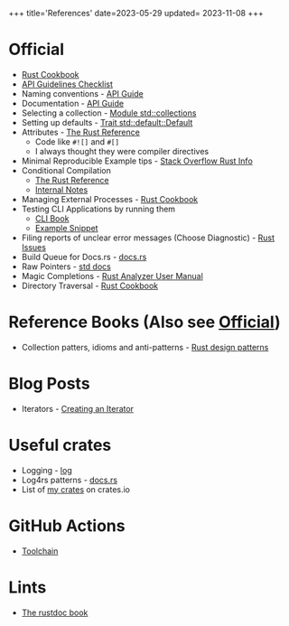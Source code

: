 +++
title='References'
date=2023-05-29
updated= 2023-11-08
+++

# Official

- [Rust Cookbook](https://rust-lang-nursery.github.io/rust-cookbook/intro.html)
- [API Guidelines Checklist](https://rust-lang.github.io/api-guidelines/checklist.html)
- Naming conventions - [API Guide](https://rust-lang.github.io/api-guidelines/naming.html)
- Documentation - [API Guide](https://rust-lang.github.io/api-guidelines/documentation.html)
- Selecting a collection - [Module std::collections](https://doc.rust-lang.org/std/collections/index.html)
- Setting up defaults - [Trait std::default::Default](https://doc.rust-lang.org/std/default/trait.Default.html)
- Attributes - [The Rust Reference](https://doc.rust-lang.org/reference/attributes.html)
  - Code like `#![]` and `#[]`
  - I always thought they were compiler directives
- Minimal Reproducible Example tips - [Stack Overflow Rust Info](https://stackoverflow.com/tags/rust/info)
- Conditional Compilation
  - [The Rust Reference](https://doc.rust-lang.org/reference/conditional-compilation.html#debug_assertions)
  - [Internal Notes](@/rust/conditional_compilation.md)
- Managing External Processes - [Rust Cookbook](https://rust-lang-nursery.github.io/rust-cookbook/os/external.html)
- Testing CLI Applications by running them
  - [CLI Book](https://rust-cli.github.io/book/tutorial/testing.html#testing-cli-applications-by-running-them)
  - [Example Snippet](@/rust/snippets.md#run-cli-app-to-test-it)
- Filing reports of unclear error messages (Choose Diagnostic) - [Rust Issues](https://github.com/rust-lang/rust/issues/new/choose)
- Build Queue for Docs.rs - [docs.rs](https://docs.rs/releases/queue)
- Raw Pointers - [std docs](https://doc.rust-lang.org/std/primitive.pointer.html)
- Magic Completions - [Rust Analyzer User Manual](https://rust-analyzer.github.io/manual.html#magic-completions)
- Directory Traversal - [Rust Cookbook](https://rust-lang-nursery.github.io/rust-cookbook/file/dir.html)

# Reference Books (Also see [Official](@/rust/refs.md#official))

- Collection patters, idioms and anti-patterns - [Rust design patterns](https://rust-unofficial.github.io/patterns/)

# Blog Posts

- Iterators - [Creating an Iterator](https://aloso.github.io/2021/03/09/creating-an-iterator)

# Useful crates

- Logging - [log](https://docs.rs/log/latest/log/)
- Log4rs patterns - [docs.rs](https://docs.rs/log4rs/*/log4rs/encode/pattern/index.html)
- List of [my crates](https://crates.io/users/c-git) on crates.io

# GitHub Actions

- [Toolchain](https://github.com/actions-rs/toolchain)

# Lints

- [The rustdoc book](https://doc.rust-lang.org/rustdoc/lints.html)

